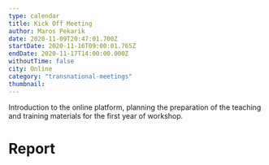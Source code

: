 ```yaml
---
type: calendar
title: Kick Off Meeting
author: Maros Pekarik
date: 2020-11-09T20:47:01.700Z
startDate: 2020-11-16T09:00:01.765Z
endDate: 2020-11-17T14:00:00.000Z
withoutTime: false
city: Online
category: "transnational-meetings"
thumbnail:
---
```


Introduction to the online platform, planning the preparation of the teaching and training materials for the first year of workshop.

# Report
